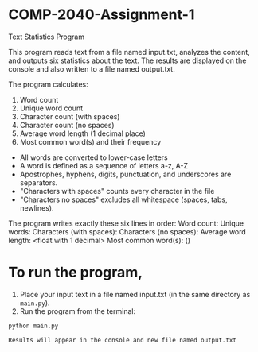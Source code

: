 # COMP-2040-Assignment-1

Text Statistics Program

This program reads text from a file named input.txt, analyzes the content, and outputs six statistics about the text. The results are displayed on the console and also written to a file named output.txt.

The program calculates:
1. Word count  
2. Unique word count  
3. Character count (with spaces)  
4. Character count (no spaces)  
5. Average word length (1 decimal place)  
6. Most common word(s) and their frequency  

- All words are converted to lower-case letters 
- A word is defined as a sequence of letters a-z, A-Z
- Apostrophes, hyphens, digits, punctuation, and underscores are separators.  
- "Characters with spaces" counts every character in the file 
- "Characters no spaces" excludes all whitespace (spaces, tabs, newlines).  


The program writes exactly these six lines in order:
Word count: <int>
Unique words: <int>
Characters (with spaces): <int>
Characters (no spaces): <int>
Average word length: <float with 1 decimal>
Most common word(s): <words or blank> (<int>)


# To run the program,
1. Place your input text in a file named input.txt (in the same directory as `main.py`).
2. Run the program from the terminal:

```bash
python main.py

Results will appear in the console and new file named output.txt